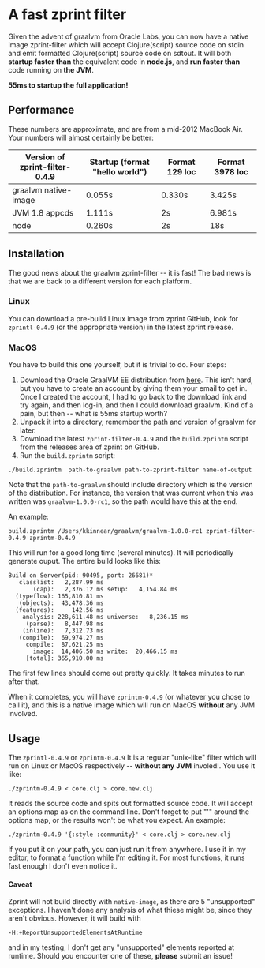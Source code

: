 # A fast zprint filter

Given the advent of graalvm from Oracle Labs, you can
now have a native image zprint-filter which will accept Clojure(script)
source code on stdin and emit formatted Clojure(script)
source code on sdtout.  It will both __startup faster than__ the equivalent
code in __node.js__, and __run faster than__ code running on __the JVM__.

__55ms to startup the full application!__

## Performance

These numbers are approximate, and are from a mid-2012 MacBook Air.
Your numbers will almost certainly be better:

| Version of zprint-filter-0.4.9 | Startup (format "hello world") | Format 129 loc | Format 3978 loc |
|---------|--------------------------------|----------------|-----------------|
| graalvm native-image | 0.055s | 0.330s  | 3.425s|
| JVM 1.8 appcds | 1.111s | 2s | 6.981s |
| node | 0.260s | 2s | 18s |

## Installation

The good news about the graalvm zprint-filter -- it is fast!  The bad
news is that we are back to a different version for each platform.

### Linux

You can download a pre-build Linux image from zprint GitHub, look for `zprintl-0.4.9`
(or the appropriate version) in the latest zprint release.

### MacOS

You have to build this one yourself, but it is trivial to do.  Four
steps:

  1. Download the Oracle GraalVM EE distribution from
  [here](http://www.oracle.com/technetwork/oracle-labs/program-languages/downloads/index.html).
  This isn't hard, but you have to create an account by giving them
  your email to get in.  Once I created the account, I had to go
  back to the download link and try again, and then log-in, and
  then I could download graalvm.  Kind of a pain, but then -- what
  is 55ms startup worth?  
  2. Unpack it into a directory, remember the path and version of graalvm for later.  
  3. Download the latest `zprint-filter-0.4.9` and the `build.zprintm` script from the
  releases area of zprint on GitHub.  
  4. Run the `build.zprintm` script:

```
./build.zprintm  path-to-graalvm path-to-zprint-filter name-of-output 
```
Note that the `path-to-graalvm` should include directory which is
the version of the distribution.  For instance, the version that
was current when this was written was `graalvm-1.0.0-rc1`, so the
path would have this at the end.

An example:

```
build.zprintm /Users/kkinnear/graalvm/graalvm-1.0.0-rc1 zprint-filter-0.4.9 zprintm-0.4.9
```

This will run for a good long time (several minutes).   It will
periodically generate ouput.  The entire build looks like this:

``` 
Build on Server(pid: 90495, port: 26681)*
   classlist:   2,287.99 ms
       (cap):   2,376.12 ms setup:   4,154.84 ms
  (typeflow): 165,810.81 ms
   (objects):  43,478.36 ms
  (features):     142.56 ms
    analysis: 228,611.48 ms universe:   8,236.15 ms
     (parse):   8,447.98 ms
    (inline):   7,312.73 ms
   (compile):  69,974.27 ms
     compile:  87,621.25 ms
       image:  14,406.50 ms write:  20,466.15 ms
     [total]: 365,910.00 ms
``` 
The first few lines should come out pretty quickly.  It takes
minutes to run after that.

When it completes, you will have `zprintm-0.4.9` (or whatever you
chose to call it), and this is a native image which will run on
MacOS __without__ any JVM involved.

## Usage

The `zprintl-0.4.9` or `zprintm-0.4.9` It is a regular "unix-like" filter which will
run on Linux or MacOS respectively -- __without any JVM__ involed!.  You
use it like:

```
./zprintm-0.4.9 < core.clj > core.new.clj
```
It reads the source code and spits out formatted source code.  It will accept an options
map as on the command line.  Don't forget to put "'" around the options map, or the results
won't be what you expect.  An example:

```
./zprintm-0.4.9 '{:style :community}' < core.clj > core.new.clj
```
If you put it on your path, you can just run it from anywhere.  I use it in my editor,
to format a function while I'm editing it.  For most functions, it runs fast enough I don't even notice it.

#### Caveat

Zprint will not build directly with `native-image`, as there are 5 "unsupported"
exceptions.  I haven't done any analysis of what thiese might be,
since they aren't obvious.  However, it will build with

```-H:+ReportUnsupportedElementsAtRuntime```

and in my testing, I don't
get any "unsupported" elements reported at runtime.  Should you
encounter one of these, __please__ submit an issue!

